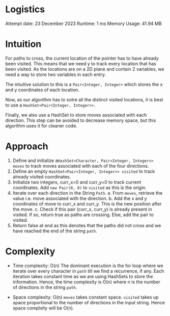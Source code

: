 # Logistics
Attempt date: 23 December 2023
Runtime: 1 ms
Memory Usage: 41.94 MB

# Intuition
For paths to cross, the current location of the pointer has to have already been visited. This means that we need y to track every location that has been visited. As the locations are on a 2D plane and contain 2 variables, we need a way to store two variables in each entry. 

The intuitive solution to this is a `Pair<Integer, Integer>` which stores the x and y coordinates of each location. 

Now, as our algorithm has to sotre all the distinct visited locations, it is best to use a `HashSet<Pair<Integer, Integer>>`. 

Finally, we also use a HashSet to store moves associated with each direction. This step can be avoided to decrease memory space, but this algorithm uses it for cleaner code.

<!-- Describe your first thoughts on how to solve this problem. -->

# Approach
1. Define and initialize a`HashSet<Character, Pair<Integer, Integer>> moves` to track moves associated with each of the four directions.
2. Define an empty `HashSet<Pair<Integer, Integer>> visited` to track already visited coordinates. 
3. Initialize two integers, curr_x=0 and curr_y=0 to track current coordinates. Add `new Pair(0, 0)` to `visited` as this is the origin.
4. Iterate over each direction in the String `Path`.
    a. From `moves`, retrieve the value i.e. move associated with the direction.
    b. Add the x and y coordinates of move to curr_x and curr_y. This is the new position after the move.
    c. Check if this pair (curr_x, curr_y) is already present in visited. If so, return true as paths are crossing. Else, add the pair to visited.
5. Return false at end as this denotes that the paths did not cross and we have reached the end of the string `path`.
# Complexity
- Time complexity: O(n)
The dominant execution is the for loop where we iterate over every character in `path` till we find a recurrence, if any. Each iteration takes constant time as we are using HashSets to store the information. Hence, the time complexity is O(n) where n is the number of directions in the string `path`.

<!-- Add your time complexity here, e.g. $$O(n)$$ -->

- Space complexity: O(n)
`moves` takes constant space. `visited` takes up space proportional to the number of directions in the input string. Hence space complxity will be O(n).
<!-- Add your space complexity here, e.g. $$O(n)$$ -c ->

# Code
```
class Solution {
    public boolean isPathCrossing(String path) {
        HashMap<Character, Pair<Integer, Integer>> moves = new HashMap();
        moves.put('N', new Pair(0, 1));
        moves.put('S', new Pair(0, -1));
        moves.put('W', new Pair(-1, 0));
        moves.put('E', new Pair(1, 0));
          
        HashSet<Pair<Integer, Integer>> visited = new HashSet<>();
        visited.add(new Pair(0, 0));

        int x = 0;
        int y = 0;

        for(Character move : path.toCharArray()) {
            x += moves.get(move).getKey();
            y += moves.get(move).getValue();

            if(visited.contains(new Pair(x,y))) return true;
            visited.add(new Pair(x, y));
        }

        return false;
    }
}
```
